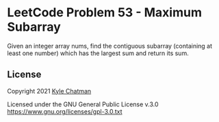 # LeetCode Problem 53 - Maximum Subarray
Given an integer array nums, find the contiguous subarray (containing at least one number) which has the largest sum and return its sum.

## License
Copyright 2021 [Kyle Chatman](http://www.kchatman.com)

Licensed under the GNU General Public License v.3.0
https://www.gnu.org/licenses/gpl-3.0.txt